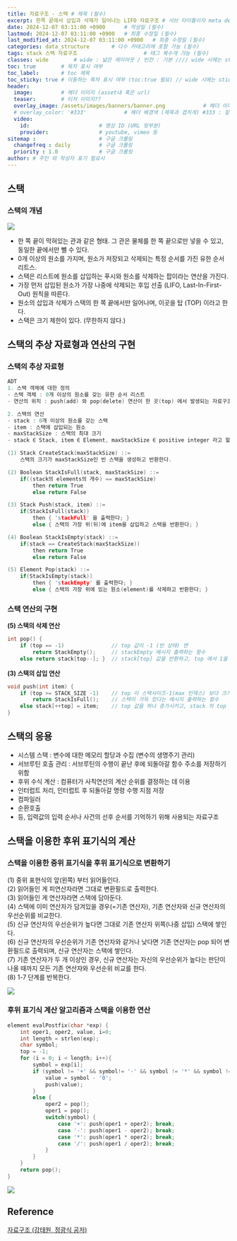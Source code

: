 ```yaml
---
title: 자료구조 - 스택 # 제목 (필수)
excerpt: 한쪽 끝에서 삽입과 삭제가 일어나는 LIFO 자료구조 # 서브 타이틀이자 meta description (필수)
date: 2024-12-07 03:11:00 +0900      # 작성일 (필수)
lastmod: 2024-12-07 03:11:00 +0900   # 최종 수정일 (필수)
last_modified_at: 2024-12-07 03:11:00 +0900   # 최종 수정일 (필수)
categories: data_structure       # 다수 카테고리에 포함 가능 (필수)
tags: stack 스택 자료구조                     # 태그 복수개 가능 (필수)
classes: wide        # wide : 넓은 레이아웃 / 빈칸 : 기본 //// wide 시에는 sticky toc 불가
toc: true        # 목차 표시 여부
toc_label:       # toc 제목
toc_sticky: true # 이동하는 목차 표시 여부 (toc:true 필요) // wide 시에는 sticky toc 불가
header: 
  image:         # 헤더 이미지 (asset내 혹은 url)
  teaser:        # 티저 이미지??
  overlay_image: /assets/images/banners/banner.png            # 헤더 이미지 (제목과 겹치게)
  # overlay_color: '#333'            # 헤더 배경색 (제목과 겹치게) #333 : 짙은 회색 (필수)
  video:
    id:                      # 영상 ID (URL 뒷부분)
    provider:                # youtube, vimeo 등
sitemap :                    # 구글 크롤링
  changefreq : daily         # 구글 크롤링
  priority : 1.0             # 구글 크롤링
author: # 주인 외 작성자 표기 필요시
---
```

<!--postNo: 20241207_002-->

## 스택  

### 스택의 개념  

![](/assets/images/20241204_001.png)  

- 한 쪽 끝이 막혀있는 관과 같은 형태. 그 관은 물체를 한 쪽 끝으로만 넣을 수 있고, 동일한 끝에서만 뺄 수 있다.  
- 0개 이상의 원소를 가지며, 원소가 저장되고 삭제되는 특정 순서를 가진 유한 순서 리트스.  
- 스택은 리스트에 원소를 삽입하는 푸시와 원소를 삭제하는 팝이라는 연산을 가진다.  
- 가장 먼저 삽입된 원소가 가장 나중에 삭제되는 후입 선출 (LIFO, Last-In-First-Out) 원칙을 따른다.  
- 원소의 삽입과 삭제가 스택의 한 쪽 끝에서만 일어나며, 이곳을 탑 (TOP) 이라고 한다.  
- 스택은 크기 제한이 있다. (무한하지 않다.)  

## 스택의 추상 자료형과 연산의 구현  

### 스택의 추상 자료형  

```c
ADT
1. 스택 객체에 대한 정의
- 스택 객체 : 0개 이상의 원소를 갖는 유한 순서 리스트
- 연산의 위치 : push(add) 와 pop(delete) 연산이 한 곳(top) 에서 발생되는 자료구조

2. 스택의 연산
- stack : 0개 이상의 원소를 갖는 스택
- item : 스택에 삽입되는 원소
- maxStackSize : 스택의 최대 크기
- stack ∈ Stack, item ∈ Element, maxStackSize ∈ positive integer 라고 할 때

(1) Stack CreateStack(maxStackSize) ::=
    스택의 크기가 maxStackSize인 빈 스택을 생성하고 반환한다.

(2) Boolean StackIsFull(stack, maxStackSize) ::=
    if((stack의 elements의 개수) == maxStackSize)
        then return True
        else return False

(3) Stack Push(stack, item) ::=
    if(StackIsFull(stack))
        then { 'stackFull' 을 출력한다; }
        else { 스택의 가장 위(뒤)에 item을 삽입하고 스택을 반환한다; }

(4) Boolean StackIsEmpty(stack) ::=
    if(stack == CreateStack(maxStackSize))
        then return True
        else return False

(5) Element Pop(stack) ::=
    if(StackIsEmpty(stack))
        then { 'stackEmpty' 를 출력한다; }
        else { 스택의 가장 위에 있는 원소(element)를 삭제하고 반환한다; }
```


### 스택 연산의 구현

**(5) 스택의 삭제 연산**  

```c
int pop() {
    if (top == -1)               // top 값이 -1 (빈 상태) 면
        return StackEmpty();     // stackEmpty 메시지 출력하는 함수
    else return stack[top--]; }  // stack[top] 값을 반환하고, top 에서 1을 감소시킴
```

**(3) 스택의 삽입 연산**  

```c
void push(int item) {
    if (top >= STACK_SIZE -1)    // top 이 스택사이즈-1(max 인덱스) 보다 크거나 같다면
        return StackIsFull();    // 스택이 가득 찼다는 메시지 출력하는 함수
    else stack[++top] = item;    // top 값을 하나 증가시키고, stack 의 top 인덱스에 해당하는 주소에 item 을 저장
}
```

## 스택의 응용  

- 시스템 스택 : 변수에 대한 메모리 할당과 수집 (변수의 생명주기 관리)  
- 서브루틴 호출 관리 : 서브루틴의 수행이 끝난 후에 되돌아갈 함수 주소를 저장하기 위함  
- 후위 수식 계산 : 컴퓨터가 사칙연산의 계산 순위를 결정하는 데 이용  
- 인터럽트 처리, 인터럽트 후 되돌아갈 명령 수행 지점 저장  
- 컴파일러  
- 순환호출  
- 등, 입력값의 입력 순서나 사건의 선후 순서를 기억하기 위해 사용되는 자료구조  


## 스택을 이용한 후위 표기식의 계산  

### 스택을 이용한 중위 표기식을 후위 표기식으로 변환하기  

(1) 중위 표현식의 앞(왼쪽) 부터 읽어들인다.  
(2) 읽어들인 게 피연산자라면 그대로 변환필드로 출력한다.  
(3) 읽어들인 게 연산자라면 스택에 담아둔다.  
(4) 스택에 이미 연산자가 담겨있을 경우(=기존 연산자), 기존 연산자와 신규 연산자의 우선순위를 비교한다.  
(5) 신규 연산자의 우선순위가 높다면 그대로 기존 연산자 위쪽(나중 삽입) 스택에 쌓인다.  
(6) 신규 연산자의 우선순위가 기존 연산자와 같거나 낮다면 기존 연산자는 pop 되어 변환필드로 출력되며, 신규 연산자는 스택에 쌓인다.  
(7) 기존 연산자가 두 개 이상인 경우, 신규 연산자는 자신의 우선순위가 높다는 판단이 나올 때까지 모든 기존 연산자와 우선순위 비교를 한다.  
(8) 1-7 단계를 반복한다.  

![](/assets/images/20241204_002.png)  

### 후위 표기식 계산 알고리즘과 스택을 이용한 연산  

```c
element evalPostfix(char *exp) {
    int oper1, oper2, value, i=0;
    int length = strlen(exp);
    char symbol;
    top = -1;
    for (i = 0; i < length; i++){
        symbol = exp[i];
        if (symbol != '+' && symbol!= '-' && symbol != '*' && symbol !='/'){
            value = symbol - '0';
            push(value);
        }
        else {
            oper2 = pop();
            oper1 = pop();
            switch(symbol) {
                case '+': push(oper1 + oper2); break;
                case '-': push(oper1 - oper2); break;
                case '*': push(oper1 * oper2); break;
                case '/': push(oper1 / oper2); break;
            }
        }
    }
    return pop();
}
```

![](/assets/images/20241204_003.png)  

## Reference  

[자료구조 (강태원, 정광식 공저)](https://search.shopping.naver.com/book/catalog/41474379633)  


